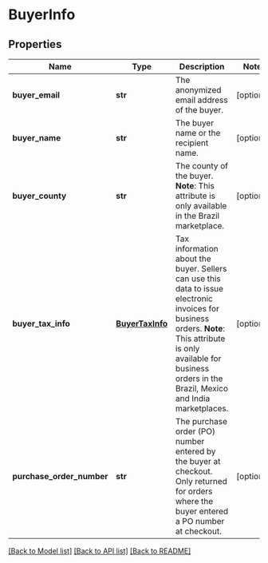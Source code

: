 # BuyerInfo

## Properties
Name | Type | Description | Notes
------------ | ------------- | ------------- | -------------
**buyer_email** | **str** | The anonymized email address of the buyer. | [optional] 
**buyer_name** | **str** | The buyer name or the recipient name. | [optional] 
**buyer_county** | **str** | The county of the buyer.  **Note**: This attribute is only available in the Brazil marketplace. | [optional] 
**buyer_tax_info** | [**BuyerTaxInfo**](BuyerTaxInfo.md) | Tax information about the buyer. Sellers can use this data to issue electronic invoices for business orders.  **Note**: This attribute is only available for business orders in the Brazil, Mexico and India marketplaces. | [optional] 
**purchase_order_number** | **str** | The purchase order (PO) number entered by the buyer at checkout. Only returned for orders where the buyer entered a PO number at checkout. | [optional] 

[[Back to Model list]](../README.md#documentation-for-models) [[Back to API list]](../README.md#documentation-for-api-endpoints) [[Back to README]](../README.md)


